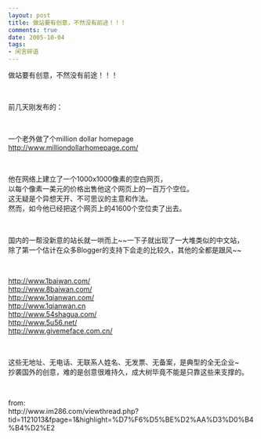 ```yaml
---
layout: post
title: 做站要有创意，不然没有前途！！！
comments: true
date: 2005-10-04
tags:
- 闲言碎语
---
```


<p>做站要有创意，不然没有前途！！！</p>
<br /><p>前几天刚发布的：</p>
<br /><p>一个老外做了个million dollar homepage <br /><a href="http://www.milliondollarhomepage.com/">http://www.milliondollarhomepage.com/</a></p>
<br /><p>他在网络上建立了一个1000x1000像素的空白网页，<br />以每个像素一美元的价格出售他这个网页上的一百万个空位。<br />这无疑是个异想天开、不可思议的主意和作法。<br />然而，如今他已经把这个网页上的41600个空位卖了出去。</p>
<br /><p>国内的一帮没新意的站长就一哄而上~~一下子就出现了一大堆类似的中文站，<br />除了第一个估计在众多Blogger的支持下会走的比较久，其他的全都是跟风~~ </p>
<br /><p><a href="http://www.1baiwan.com/">http://www.1baiwan.com/</a><br /><a href="http://www.8baiwan.com/">http://www.8baiwan.com/</a> <br /><a href="http://www.1qianwan.com/">http://www.1qianwan.com/</a><br /><a href="http://www.1qianwan.cn">http://www.1qianwan.cn</a><br /><a href="http://www.54shagua.com/">http://www.54shagua.com/</a> <br /><a href="http://www.5u56.net/">http://www.5u56.net/</a><br /><a href="http://www.givemeface.com.cn/">http://www.givemeface.com.cn/</a></p>
<br /><p>这些无地址、无电话、无联系人姓名、无发票、无备案，是典型的全无企业~<br />抄袭国外的创意，难的是创意很难持久，成大树毕竟不能是只靠这些来支撑的。 </p>
<br /><p>from:<br />http://www.im286.com/viewthread.php?tid=1121013&amp;fpage=1&amp;highlight=%D7%F6%D5%BE%D2%AA%D3%D0%B4%B4%D2%E2</p>				
